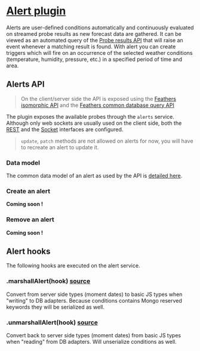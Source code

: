 # [Alert plugin](https://github.com/weacast/weacast-alert)

Alerts are user-defined conditions automatically and continuously evaluated on streamed probe results as new forecast data are gathered. It can be viewed as an automated query of the [Probe results API](./PROBE.MD) that will raise an event whenever a matching result is found. With alert you can create triggers which will fire on an occurrence of the selected weather conditions (temperature, humidity, pressure, etc.) in a specified period of time and area.

## Alerts API

> On the client/server side the API is exposed using the [Feathers isomorphic API](https://docs.feathersjs.com/api/client.html#universal-isomorphic-api) and the [Feathers common database query API](https://docs.feathersjs.com/api/databases/querying.html)

The plugin exposes the available probes through the `alerts` service. Although only web sockets are usually used on the client side, both the [REST](https://docs.feathersjs.com/api/rest.html) and the [Socket](https://docs.feathersjs.com/api/socketio.html) interfaces are configured.

> `update`, `patch` methods are not allowed on alerts for now, you will have to recreate an alert to update it.

### Data model

The common data model of an alert as used by the API is [detailed here](../architecture/DATAMODEL.MD#alert-data-model).

### Create an alert

**Coming soon !**

### Remove an alert

**Coming soon !**

## Alert hooks

The following hooks are executed on the alert service.

### .marshallAlert(hook) [source](https://github.com/weacast/weacast-alert/blob/master/src/hooks/alerting.js)

Convert from server side types (moment dates) to basic JS types when "writing" to DB adapters. Because conditions contains Mongo reserved keywords they will be serialized as well.

### .unmarshallAlert(hook) [source](https://github.com/weacast/weacast-alert/blob/master/src/hooks/alerting.js)

Convert back to server side types (moment dates) from basic JS types when "reading" from DB adapters. Will unserialize conditions as well.
